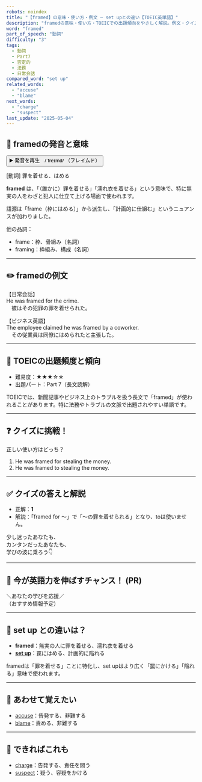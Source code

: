 ```yaml
---
robots: noindex
title: "【framed】の意味・使い方・例文 ― set upとの違い【TOEIC英単語】"
description: "framedの意味・使い方・TOEICでの出題傾向をやさしく解説。例文・クイズ付きでset upとの違いもわかりやすく学べます。"
word: "framed"
part_of_speech: "動詞"
difficulty: "3"
tags:
  - 動詞
  - Part7
  - 否定的
  - 法務
  - 日常会話
compared_word: "set up"
related_words:
  - "accuse"
  - "blame"
next_words:
  - "charge"
  - "suspect"
last_update: "2025-05-04"
---
```


## 🔰 framedの発音と意味

<button class="play-audio" onclick="playTTS('framed')">
  <span class="play-audio-main">
    ▶️ 発音を再生　/ˈfreɪmd/
  </span>
  <span class="play-audio-sub">
    （フレイムド）
  </span>
</button>

[動詞] 罪を着せる、はめる

**framed** は、「（誰かに）罪を着せる」「濡れ衣を着せる」という意味で、特に無実の人をわざと犯人に仕立て上げる場面で使われます。

語源は「frame（枠にはめる）」から派生し、「計画的に仕組む」というニュアンスが加わりました。

他の品詞：  
- frame：枠、骨組み（名詞）
- framing：枠組み、構成（名詞）

---

## ✏️ framedの例文

【日常会話】  
He was framed for the crime.  
　彼はその犯罪の罪を着せられた。

【ビジネス英語】  
The employee claimed he was framed by a coworker.  
　その従業員は同僚にはめられたと主張した。

---

## 🎯 TOEICの出題頻度と傾向

- 難易度：★★★☆☆
- 出題パート：Part 7（長文読解）

TOEICでは、新聞記事やビジネス上のトラブルを扱う長文で「framed」が使われることがあります。特に法務やトラブルの文脈で出題されやすい単語です。

---

## ❓ クイズに挑戦！

正しい使い方はどっち？

1. He was framed for stealing the money.  
2. He was framed to stealing the money.

---

## ✅ クイズの答えと解説

- 正解：**1**
- 解説：「framed for ～」で「～の罪を着せられる」となり、toは使いません。

少し迷ったあなたも、  
カンタンだったあなたも、  
学びの波に乗ろう👇️

---

## 🚀 今が英語力を伸ばすチャンス！ (PR)

<div class="info-center">
＼あなたの学びを応援／<br>  
（おすすめ情報予定）
</div>

---

## 🤔  set up との違いは？

- **framed**：無実の人に罪を着せる、濡れ衣を着せる
- **[set up](/set_up)**：罠にはめる、計画的に陥れる

framedは「罪を着せる」ことに特化し、set upはより広く「罠にかける」「陥れる」意味で使われます。

---

## 🧩 あわせて覚えたい

- [accuse](/accuse)：告発する、非難する
- [blame](/blame)：責める、非難する

---

## 📖 できればこれも

- [charge](/charge)：告発する、責任を問う
- [suspect](/suspect)：疑う、容疑をかける

<!-- cvid: aid01_bid37 -->
